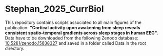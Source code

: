 # Stephan_2025_CurrBiol
This repository contains scripts associated to all main figures of the publication: **"Cortical activity upon awakening from sleep reveals consistent spatio-temporal gradients across sleep stages in human EEG"**.
Data have to be downloaded from the following Zenodo database: [10.5281/zenodo.15838327](url) and saved in a folder called Data in the root directory.




